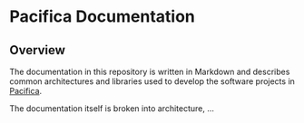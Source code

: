 # Pacifica Documentation

## Overview

The documentation in this repository is written in Markdown and
describes common architectures and libraries used to develop the
software projects in [Pacifica](http://github.com/pacifica).

The documentation itself is broken into architecture, ...
